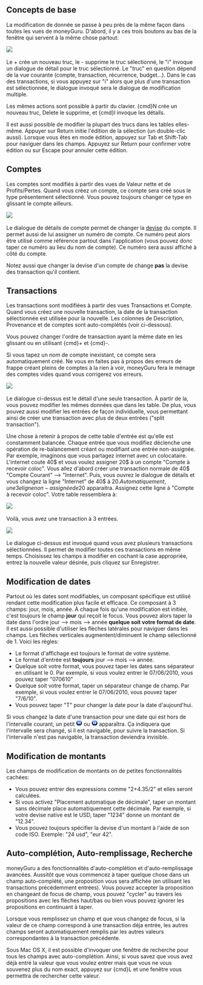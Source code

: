Concepts de base
-----

La modification de donnée se passe à peu près de la même façon dans toutes les vues de moneyGuru. D'abord, il y a ces trois boutons au bas de la fenêtre qui servent à la même chose partout:

![](images/edition_buttons.png)

Le + crée un nouveau truc, le - supprime le truc sélectionné, le "i" invoque un dialogue de détail pour le truc sélectionné. Le "truc" en question dépend de la vue courante (compte, transaction, récurrence, budget...). Dans le cas des transactions, si vous appuyez sur "i" alors que plus d'une transaction est sélectionnée, le dialogue invoqué sera le dialogue de modification multiple.

Les mêmes actions sont possible à partir du clavier. {cmd}N crée un nouveau truc, Delete le supprime, et {cmd}I invoque les détails.

Il est aussi possible de modifier la plupart des trucs dans les tables elles-même. Appuyer sur Return initie l'édition de la sélection (un double-clic aussi). Lorsque vous êtes en mode édition, appuyez sur Tab et Shift-Tab pour naviguer dans les champs. Appuyez sur Return pour confirmer votre édition ou sur Escape pour annuler cette édition.

Comptes
-----

Les comptes sont modifiés à partir des vues de Valeur nette et de Profits/Pertes. Quand vous créez un compte, ce compte sera créé sous le type présentement sélectionné. Vous pouvez toujours changer ce type en glissant le compte ailleurs.

![](images/edition_account_panel.png)

Le dialogue de détails de compte permet de changer la [devise](currencies.htm) du compte. Il permet aussi de lui assigner un numéro de compte. Ce numéro peut alors être utilisé comme référence partout dans l'application (vous pouvez donc taper ce numéro au lieu du nom de compte). Ce numéro sera aussi affiché à côté du compte.

Notez aussi que changer la devise d'un compte de change **pas** la devise des transaction qu'il contient.

Transactions
-----

Les transactions sont modifiées à partir des vues Transactions et Compte. Quand vous créez une nouvelle transaction, la date de la transaction sélectionnée est utilisée pour la nouvelle. Les colonnes de Description, Provenance et de comptes sont auto-complétés (voir ci-dessous).

Vous pouvez changer l'ordre de transaction ayant la même date en les glissant ou en utilisant {cmd}+ et {cmd}-.

Si vous tapez un nom de compte inexistant, ce compte sera automatiquement créé. Ne vous en faites pas à propos des erreurs de frappe créant pleins de comptes à la rien à voir, moneyGuru fera le ménage des comptes vides quand vous corrigerez vos erreurs.

![](images/edition_transaction_panel.png)

Le dialogue ci-dessus est le détail d'une seule transaction. À partir de la, vous pouvez modifier les mêmes données que dans les table. De plus, vous pouvez aussi modifier les entrées de façon individuelle, vous permettant ainsi de créer une transaction avec plus de deux entrées ("split transaction").

Une chose à retenir à propos de cette table d'entrée est qu'elle est constamment balancée. Chaque entrée que vous modifiez déclenche une opération de re-balancement créant ou modifiant une entrée non-assignée. Par exemple, imaginons que vous partagez internet avec un colocataire. L'internet coute 40$ et vous voulez assigner 20$ à un compte "Compte à recevoir coloc". Vous allez d'abord créer une transaction normale de 40$ "Compte Courant" --> "Internet". Puis, vous ouvrez le dialogue de détails et vous changez la ligne "Internet" de 40$ à 20$. Automatiquement, une 3e ligne non-assignée de 20$ apparaitra. Assignez cette ligne à "Compte à recevoir coloc". Votre table ressemblera à:

![](images/edition_three_way_split.png)

Voilà, vous avez une transaction à 3 entrées.

![](images/edition_mass_edition_panel.png)

Le dialogue ci-dessus est invoqué quand vous avez plusieurs transactions sélectionnées. Il permet de modifier toutes ces transactions en même temps. Choisissez les champs à modifier en cochant la case appropriée, entrez la nouvelle valeur désirée, puis cliquez sur Enregistrer.

Modification de dates
-----

Partout où les dates sont modifiables, un composant spécifique est utilisé rendant cette modification plus facile et efficace. Ce composant à 3 champs: jour, mois, année. À chaque fois qu'une modification est initiée, c'est toujours le champ **jour** qui reçoit le focus. Vous pouvez alors taper la date dans l'ordre jour --> mois --> année **quelque soit votre format de date**. Il est aussi possible d'utiliser les flèches latérales pour naviguer dans les champs. Les flèches verticales augmentent/diminuent le champ sélectionné de 1. Voici les règles:

* Le format d'affichage est toujours le format de votre système.
* Le format d'entrée est **toujours** jour --> mois --> année.
* Quelque soit votre format, vous pouvez taper les dates sans séparateur en utilisant le 0. Par exemple, si vous voulez entrer le 07/06/2010, vous pouvez taper "070610"
* Quelque soit votre format, taper un séparateur change de champ. Par exemple, si vous voulez entrer le 07/06/2010, vous pouvez taper "7/6/10".
* Vous pouvez taper "T" pour changer la date pour la date d'aujourd'hui.

Si vous changez la date d'une transaction pour une date qui est hors de l'intervalle courant, un petit ![](images/backward_16.png) ou ![](images/forward_16.png) apparaîtra. Ça indiquera que l'intervalle sera changé, si il est navigable, pour suivre la transaction. Si l'intervalle n'est pas navigable, la transaction deviendra invisible.

Modification de montants
-----

Les champs de modification de montants on de petites fonctionnalités cachées:

* Vous pouvez entrer des expressions comme "2+4.35/2" et elles seront calculées.
* Si vous activez "Placement automatique de décimale", taper un montant sans décimale place automatiquement cette décimale. Par exemple, si votre devise native est le USD, taper "1234" donne un montant de "12.34".
* Vous pouvez toujours spécifier la devise d'un montant à l'aide de son code ISO. Exemple: "24 usd", "eur 42".

Auto-complétion, Auto-remplissage, Recherche
-----

moneyGuru a des fonctionnalités d'auto-complétion et d'auto-remplissage avancées. Aussitôt que vous commencez à taper quelque chose dans un champ auto-complété, une proposition vous sera affichée (en utilisant les transactions précédemment entrées). Vous pouvez accepter la proposition en changeant de focus de champ, vous pouvez "cycler" au travers les propositions avec les flèches haut/bas ou bien vous pouvez ignorer les propositions en continuant à taper.

Lorsque vous remplissez un champ et que vous changez de focus, si la valeur de ce champ correspond à une transaction déja entrée, les autres champs seront automatiquement remplis par les autres valeurs correspondantes à la transaction précédente.

Sous Mac OS X, il est possible d'invoquer une fenêtre de recherche pour tous les champs avec auto-complétion. Ainsi, si vous savez que vous avez déjà entré la valeur que vous voulez entrer mais que vous ne vous souvenez plus du nom exact, appuyez sur {cmd}L et une fenêtre vous permettra de rechercher cette valeur.
